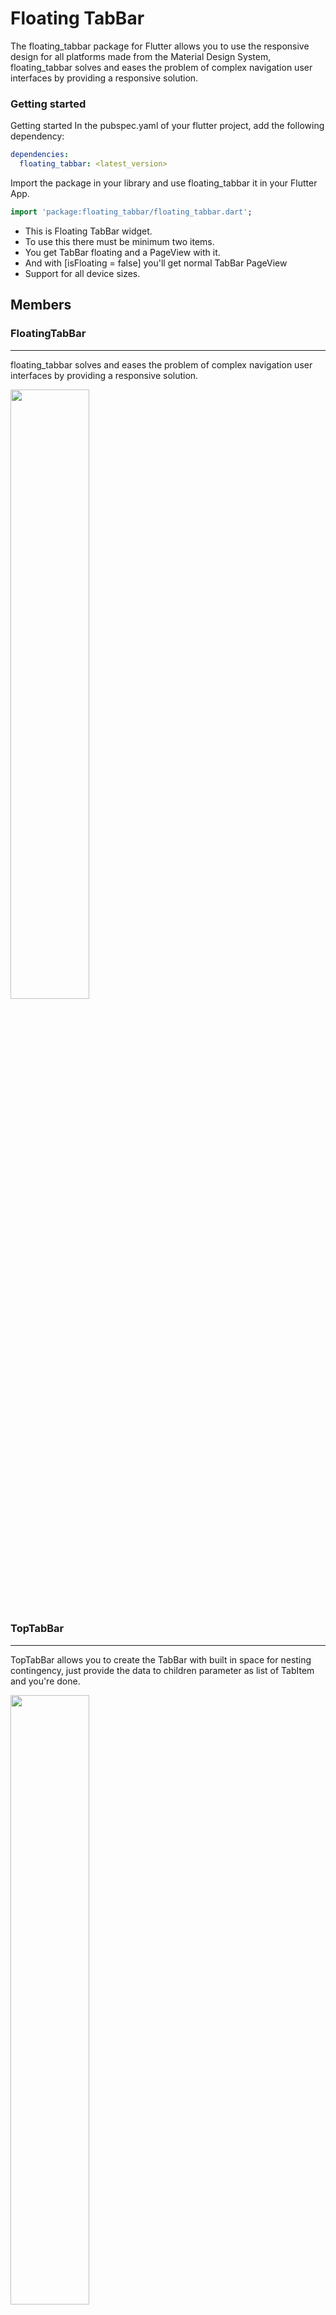 # Floating TabBar

The floating_tabbar package for Flutter allows you to use the responsive design for all platforms made from the Material Design System, floating_tabbar solves and eases the problem of complex navigation user interfaces by providing a responsive solution.

### Getting started
Getting started 
In the pubspec.yaml of your flutter project, add the following dependency:

```yaml
dependencies:
  floating_tabbar: <latest_version>
```

Import the package in your library and use floating_tabbar it in your Flutter App.
```dart
import 'package:floating_tabbar/floating_tabbar.dart';
```

 * This is Floating TabBar widget.
 * To use this there must be minimum two items.
 * You get TabBar floating and a PageView with it.
 * And with [isFloating = false] you'll get normal TabBar PageView
 * Support for all device sizes.


## Members

### FloatingTabBar
***

floating_tabbar solves and eases the problem of complex navigation user interfaces by providing a responsive solution.

[<img src="https://github.com/ShubhamLolge/floating_tabbar/assets/75387392/709ab524-37ee-4a44-8f1f-ab0e9ef4956f" width="50%">](https://youtu.be/wRqD_2NY2ds)

### TopTabBar
***

TopTabBar allows you to create the TabBar with built in space for nesting contingency, just provide the data to children parameter as list of TabItem and you're done.

[<img src="https://github.com/ShubhamLolge/floating_tabbar/assets/75387392/92637e27-9ba0-408a-bd2a-46b50d61e5b8" width="50%">](https://www.youtube.com/watch?v=RSlWpJYL0ic)


### Floater
***

Floater, a widget when wrapped with other gives a floating visual effect to your widget.

<img width="50%" alt="FloaterTest" src="https://github.com/ShubhamLolge/floating_tabbar/assets/75387392/350e2306-c853-4d33-9db6-aec8d8244772">


### Nautics
***

Nautics is the SideBar navigation widget that allows you to create sidebar with items of your choice which you provide
using help of TabItem model class, use Nautics as drawer in its collapsed and expanded form, make settings UI using it,
or navigation for your app, just list of TabItems and you are done.

[<img src="https://github.com/ShubhamLolge/floating_tabbar/assets/75387392/aca0940e-968a-4ec9-8961-0a44571a14f5" width="50%">](https://www.youtube.com/watch?v=eokpgkhl3gw)

### OpsShell
***

OpsShell, a widget that helps design responsive screens, for Small screens, child of OpsShell will look normal, like nothing has wrapped it, but this widget will show responsive similar look as small screen of your app while being creative on large screens.

[<img src="https://github.com/ShubhamLolge/floating_tabbar/assets/75387392/225b98ed-9c8c-4c28-964e-1abf28531086" width="50%">](https://youtu.be/z2v-naxbWxM)

### Airoll
***

Airoll is a customised PopupMenuButton that accepts its children as the list on TabItem.

[<img src="https://github.com/ShubhamLolge/floating_tabbar/assets/75387392/eecf82b6-c760-42a8-9a9b-8439e64638d9" width="50%">](https://youtu.be/VBkeMav6uhU)


### NotificationBadge
***

NotificationBadge is the custom badge which wraps around your widget to create numeric as well as DOT notifier.

<img width="50%" alt="NotificationBadgeTest" src="https://github.com/ShubhamLolge/floating_tabbar/assets/75387392/f06f5b83-4bce-4875-a28f-32bc481d64ef">


### Vitrify
***

Vitrify, a widget when wrapped around other, it converts the look of the widget to glass card look.

<img width="50%" alt="VitrifyTest" src="https://github.com/ShubhamLolge/floating_tabbar/assets/75387392/155dd4f6-ed0e-4d05-b819-abaad0984a47">


### Niftile
***

Niftile is a multipurpose tile that accepts the data in the form of TabItem to create a tile.

[<img src="https://github.com/ShubhamLolge/floating_tabbar/assets/75387392/429454b4-320a-4884-b2ad-5134bbe47540" width="50%">](https://youtu.be/jsHV_c_iuDo)


and much more.

Also check [landing_page](https://pub.dev/packages/landing_page), a package built on top of **floating_tabbar** for creating landing screens and welcome interface for your flutter project.


